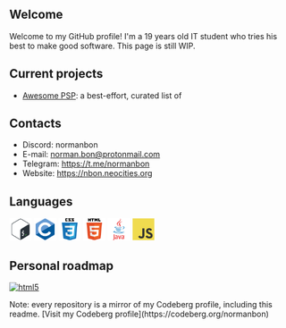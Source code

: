 ## Welcome
Welcome to my GitHub profile! I'm a 19 years old IT student who tries his best to make good software.
This page is still WIP.

## Current projects
- [Awesome PSP](): a best-effort, curated list of 

## Contacts

- Discord: normanbon
- E-mail: norman.bon@protonmail.com
- Telegram: https://t.me/normanbon
- Website: https://nbon.neocities.org


## Languages
<p align="left">
    <a title="Bash" href="https://www.gnu.org/software/bash/" target="_blank" rel="noreferrer"><img src="https://raw.githubusercontent.com/devicons/devicon/master/icons/bash/bash-original.svg" alt="bash" width="40" height="40"/></a>
    <a title="C" href="https://www.cprogramming.com/" target="_blank" rel="noreferrer"><img src="https://raw.githubusercontent.com/devicons/devicon/master/icons/c/c-original.svg" alt="c" width="40" height="40"/></a>
    <a title="CSS" href="https://www.w3.org/Style/CSS/" target="_blank" rel="noreferrer"><img src="https://raw.githubusercontent.com/devicons/devicon/master/icons/css3/css3-original-wordmark.svg" alt="css3" width="40" height="40"/></a>
    <a title="HTML" href="https://www.w3.org/html/" target="_blank" rel="noreferrer"><img src="https://raw.githubusercontent.com/devicons/devicon/master/icons/html5/html5-original-wordmark.svg" alt="html5" width="40" height="40"/></a>
    <a title="Java" href="https://www.java.com" target="_blank" rel="noreferrer"><img src="https://raw.githubusercontent.com/devicons/devicon/master/icons/java/java-original-wordmark.svg" alt="java" width="40" height="40"/></a>
    <a title="JavaScript" href="https://developer.mozilla.org/en-US/docs/Web/JavaScript" target="_blank" rel="noreferrer"><img src="https://raw.githubusercontent.com/devicons/devicon/master/icons/javascript/javascript-original.svg" alt="javascript" width="40" height="40"/></a>
</p>

## Personal roadmap
<p align="left">
<a title="HTML" href="https://www.w3.org/html/" target="_blank" rel="noreferrer"><img src="[https://raw.githubusercontent.com/devicons/devicon/master/icons/html5/html5-original-wordmark.svg](https://raw.githubusercontent.com/devicons/devicon/6910f0503efdd315c8f9b858234310c06e04d9c0/icons/cplusplus/cplusplus-original.svg)" alt="html5" width="40" height="40"/></a>
</p>
Note: every repository is a mirror of my Codeberg profile, including this readme. [Visit my Codeberg profile](https://codeberg.org/normanbon)
